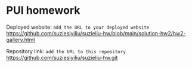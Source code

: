 # PUI homework

Deployed website: `add the URL to your deployed website` 
https://github.com/suziesiyiliu/suzieliu-hw/blob/main/solution-hw2/hw2-gallery.html

Repository link: `add the URL to this repository` 
https://github.com/suziesiyiliu/suzieliu-hw.git
